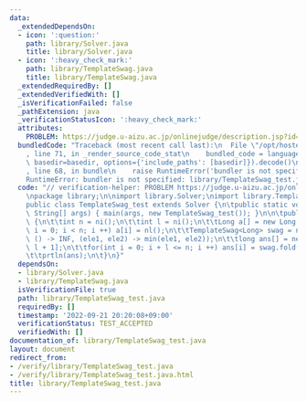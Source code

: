 ```yaml
---
data:
  _extendedDependsOn:
  - icon: ':question:'
    path: library/Solver.java
    title: library/Solver.java
  - icon: ':heavy_check_mark:'
    path: library/TemplateSwag.java
    title: library/TemplateSwag.java
  _extendedRequiredBy: []
  _extendedVerifiedWith: []
  _isVerificationFailed: false
  _pathExtension: java
  _verificationStatusIcon: ':heavy_check_mark:'
  attributes:
    PROBLEM: https://judge.u-aizu.ac.jp/onlinejudge/description.jsp?id=DSL_3_D
  bundledCode: "Traceback (most recent call last):\n  File \"/opt/hostedtoolcache/Python/3.10.7/x64/lib/python3.10/site-packages/onlinejudge_verify/documentation/build.py\"\
    , line 71, in _render_source_code_stat\n    bundled_code = language.bundle(stat.path,\
    \ basedir=basedir, options={'include_paths': [basedir]}).decode()\n  File \"/opt/hostedtoolcache/Python/3.10.7/x64/lib/python3.10/site-packages/onlinejudge_verify/languages/user_defined.py\"\
    , line 68, in bundle\n    raise RuntimeError('bundler is not specified: {}'.format(str(path)))\n\
    RuntimeError: bundler is not specified: library/TemplateSwag_test.java\n"
  code: "// verification-helper: PROBLEM https://judge.u-aizu.ac.jp/onlinejudge/description.jsp?id=DSL_3_D\n\
    \npackage library;\n\nimport library.Solver;\nimport library.TemplateSwag;\n\n\
    public class TemplateSwag_test extends Solver {\n\tpublic static void main(final\
    \ String[] args) { main(args, new TemplateSwag_test()); }\n\n\tpublic void solve()\
    \ {\n\t\tint n = ni();\n\t\tint l = ni();\n\t\tLong a[] = new Long[n];\n\t\tfor(int\
    \ i = 0; i < n; i ++) a[i] = nl();\n\t\tTemplateSwag<Long> swag = new TemplateSwag<>(a,\
    \ () -> INF, (ele1, ele2) -> min(ele1, ele2));\n\t\tlong ans[] = new long[n -\
    \ l + 1];\n\t\tfor(int i = 0; i + l <= n; i ++) ans[i] = swag.fold(i, i + l);\n\
    \t\tprtln(ans);\n\t}\n}"
  dependsOn:
  - library/Solver.java
  - library/TemplateSwag.java
  isVerificationFile: true
  path: library/TemplateSwag_test.java
  requiredBy: []
  timestamp: '2022-09-21 20:20:08+09:00'
  verificationStatus: TEST_ACCEPTED
  verifiedWith: []
documentation_of: library/TemplateSwag_test.java
layout: document
redirect_from:
- /verify/library/TemplateSwag_test.java
- /verify/library/TemplateSwag_test.java.html
title: library/TemplateSwag_test.java
---
```

